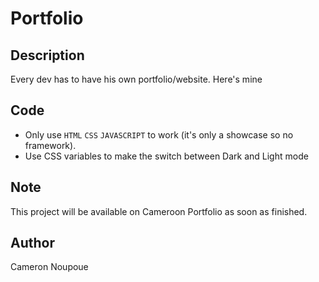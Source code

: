 # Portfolio

## Description

Every dev has to have his own portfolio/website. Here's mine

## Code

-   Only use `HTML` `CSS` `JAVASCRIPT` to work (it's only a showcase so no framework).
-   Use CSS variables to make the switch between Dark and Light mode

## Note

This project will be available on Cameroon Portfolio as soon as finished.

## Author

Cameron Noupoue
